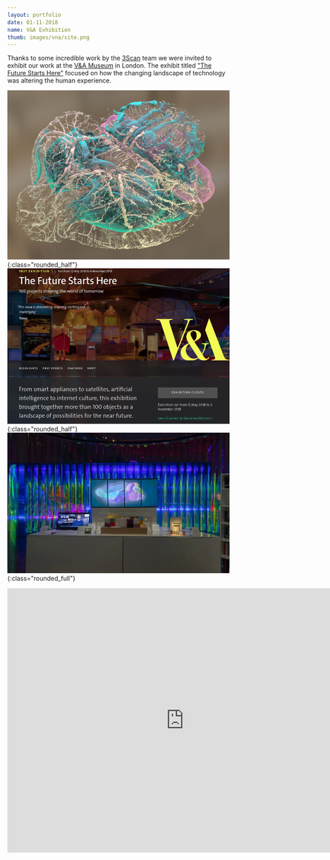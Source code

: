 ```yaml
---
layout: portfolio
date: 01-11-2018
name: V&A Exhibition
thumb: images/vna/site.png
---
```


Thanks to some incredible work by the [3Scan](https://en.wikipedia.org/wiki/3Scan) team we
were invited to exhibit our work at the [V&A Museum](https://www.vam.ac.uk/)
in London. The exhibit titled ["The Future Starts Here"](https://www.vam.ac.uk/articles/about-the-future-starts-here-exhibition)
focused on how the changing landscape of technology was altering the human 
experience.

![alt text](/images/vna/dylan.jpg "Renders from Dylan"){:class="rounded_half"}
![alt text](/images/vna/site.png "V&A Splash"){:class="rounded_half"}
![alt text](/images/vna/converted.jpg "Exhibit"){:class="rounded_full"}

<iframe width="800" height="600" src="https://www.youtube.com/embed/KotYm_SOWnQ" frameborder="0" allow="accelerometer; autoplay; encrypted-media; gyroscope; picture-in-picture" allowfullscreen></iframe>
